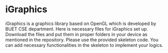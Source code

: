 # iGraphics
iGraphics is a graphics library based on OpenGL which is developed by BUET CSE department. Here is necessary files for iGraphics set up. Download the files and put them in proper folders in your device as mentioned in the repository. Please use the provided skeleton code. You can add necessary functionalities in the skeleton to implement your logics. 
